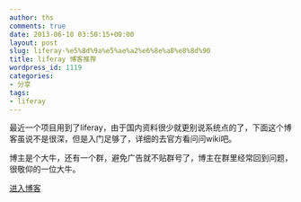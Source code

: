 ```yaml
---
author: ths
comments: true
date: 2013-06-10 03:50:15+00:00
layout: post
slug: liferay-%e5%8d%9a%e5%ae%a2%e6%8e%a8%e8%8d%90
title: liferay 博客推荐
wordpress_id: 1119
categories:
- 分享
tags:
- liferay
---
```


最近一个项目用到了liferay，由于国内资料很少就更别说系统点的了，下面这个博客虽说不是很深，但是入门足够了，详细的去官方看问问wiki吧。





博主是个大牛，还有一个群，避免广告就不贴群号了，博主在群里经常回到问题，很敬仰的一位大牛。





[进入博客](http://www.huqiwen.com/category/technology-share/liferay/)



